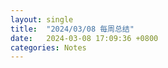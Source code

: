 ```yaml
---
layout: single
title:  "2024/03/08 每周总结"
date:   2024-03-08 17:09:36 +0800
categories: Notes
---
```

